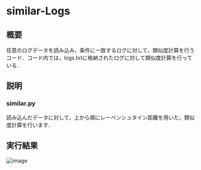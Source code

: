 # similar-Logs

## 概要
任意のログデータを読み込み，条件に一致するログに対して，類似度計算を行うコード．コード内では，logs.txtに格納されたログに対して類似度計算を行っている．


## 説明
### similar.py
読み込んだデータに対して，上から順にレーベンシュタイン距離を用いた，類似度計算を行います．

## 実行結果


![image](https://github.com/user-attachments/assets/766564bc-e6af-476f-bcaa-fc9bf4fd6ead)

